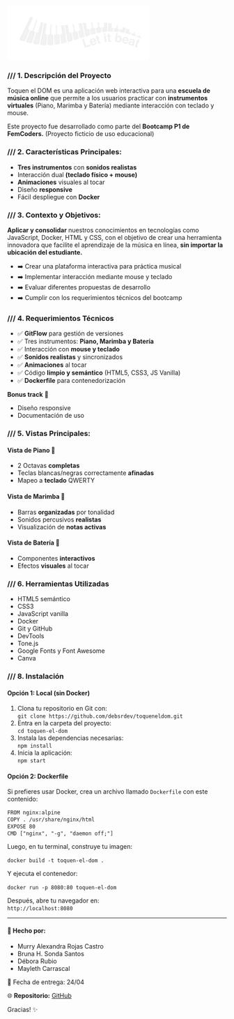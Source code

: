<img src="assets/img/logo-blanca.png" alt="LetItBeat!">

<h3>/// 1. Descripción del Proyecto</h3>
<p>
  Toquen el DOM es una aplicación web interactiva para una <strong>escuela de música online</strong> que permite a los usuarios practicar con <strong>instrumentos virtuales</strong> (Piano, Marimba y Batería) mediante interacción con teclado y mouse.
</p>
<p>
  Este proyecto fue desarrollado como parte del <strong>Bootcamp P1 de FemCoders.</strong> (Proyecto ficticio de uso educacional)
</p>

<h3>/// 2. Características Principales:</h3>
<ul>
  <li><strong>Tres instrumentos</strong> con <strong>sonidos realistas</strong></li>
  <li>Interacción dual <strong>(teclado físico + mouse)</strong></li>
  <li><strong>Animaciones</strong> visuales al tocar</li>
  <li>Diseño <strong>responsive</strong></li>
  <li>Fácil despliegue con <strong>Docker</strong></li>
</ul>

<h3>/// 3. Contexto y Objetivos:</h3>
<p>
  <strong>Aplicar y consolidar</strong> nuestros conocimientos en tecnologías como JavaScript, Docker, HTML y CSS, con el objetivo de crear una herramienta innovadora que facilite el aprendizaje de la música en línea, <strong>sin importar la ubicación del estudiante.</strong>
</p>
<ul>
  <li>➡️ Crear una plataforma interactiva para práctica musical</li>
  <li>➡️ Implementar interacción mediante mouse y teclado</li>
  <li>➡️ Evaluar diferentes propuestas de desarrollo</li>
  <li>➡️ Cumplir con los requerimientos técnicos del bootcamp</li>
</ul>

<h3>/// 4. Requerimientos Técnicos</h3>
<ul>
  <li>✅ <strong>GitFlow</strong> para gestión de versiones</li>
  <li>✅ Tres instrumentos: <strong>Piano, Marimba y Batería</strong></li>
  <li>✅ Interacción con <strong>mouse y teclado</strong></li>
  <li>✅ <strong>Sonidos realistas</strong> y sincronizados</li>
  <li>✅ <strong>Animaciones</strong> al tocar</li>
  <li>✅ Código <strong>limpio y semántico</strong> (HTML5, CSS3, JS Vanilla)</li>
  <li>✅ <strong>Dockerfile</strong> para contenedorización</li>
</ul>

<p><strong>Bonus track</strong> 🌟</p>
<ul>
  <li>Diseño responsive</li>
  <li>Documentación de uso</li>
</ul>

<h3>/// 5. Vistas Principales:</h3>

<h4>Vista de Piano 🎹</h4>
<ul>
  <li>2 Octavas <strong>completas</strong></li>
  <li>Teclas blancas/negras correctamente <strong>afinadas</strong></li>
  <li>Mapeo a <strong>teclado</strong> QWERTY</li>
</ul>

<h4>Vista de Marimba 🎵</h4>
<ul>
  <li>Barras <strong>organizadas</strong> por tonalidad</li>
  <li>Sonidos percusivos <strong>realistas</strong></li>
  <li>Visualización de <strong>notas activas</strong></li>
</ul>

<h4>Vista de Batería 🥁</h4>
<ul>
  <li>Componentes <strong>interactivos</strong></li>
  <li>Efectos <strong>visuales</strong> al tocar</li>
</ul>

<h3>/// 6. Herramientas Utilizadas</h3>
<ul>
  <li>HTML5 semántico</li>
  <li>CSS3</li>
  <li>JavaScript vanilla</li>
  <li>Docker</li>
  <li>Git y GitHub</li>
  <li>DevTools</li>
  <li>Tone.js</li>
  <li>Google Fonts y Font Awesome</li>
  <li>Canva</li>
</ul>

<h3>/// 8. Instalación</h3>

<h4>Opción 1: Local (sin Docker)</h4>
<ol>
  <li>Clona tu repositorio en Git con:<br><code>git clone https://github.com/debsrdev/toqueneldom.git</code></li>
  <li>Entra en la carpeta del proyecto:<br><code>cd toquen-el-dom</code></li>
  <li>Instala las dependencias necesarias:<br><code>npm install</code></li>
  <li>Inicia la aplicación:<br><code>npm start</code></li>
</ol>

<h4>Opción 2: Dockerfile</h4>
<p>Si prefieres usar Docker, crea un archivo llamado <code>Dockerfile</code> con este contenido:</p>
<pre><code>FROM nginx:alpine
COPY . /usr/share/nginx/html
EXPOSE 80
CMD ["nginx", "-g", "daemon off;"]
</code></pre>

<p>Luego, en tu terminal, construye tu imagen:</p>
<code>docker build -t toquen-el-dom .</code>

<p>Y ejecuta el contenedor:</p>
<code>docker run -p 8080:80 toquen-el-dom</code>

<p>Después, abre tu navegador en: <br><code>http://localhost:8080</code></p>

<hr>

<h4>📧 Hecho por:</h4>
<ul>
  <li>Murry Alexandra Rojas Castro</li>
  <li>Bruna H. Sonda Santos</li>
  <li>Débora Rubio</li>
  <li>Mayleth Carrascal</li>
</ul>

<p>📅 Fecha de entrega: 24/04</p>

<p>🌐 <strong>Repositorio:</strong> <a href="https://github.com/debsrdev/toqueneldom">GitHub</a></p>

<p>Gracias! ✨</p>
